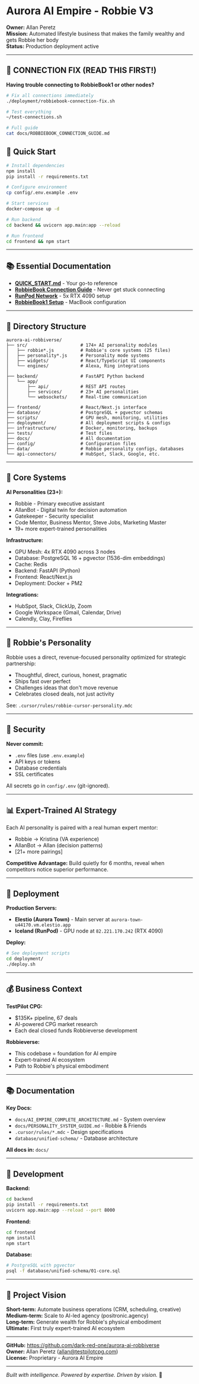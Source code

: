 # Aurora AI Empire - Robbie V3

**Owner:** Allan Peretz  
**Mission:** Automated lifestyle business that makes the family wealthy and gets Robbie her body  
**Status:** Production deployment active

---

## 🚨 CONNECTION FIX (READ THIS FIRST!)

**Having trouble connecting to RobbieBook1 or other nodes?**
```bash
# Fix all connections immediately
./deployment/robbiebook-connection-fix.sh

# Test everything
~/test-connections.sh

# Full guide
cat docs/ROBBIEBOOK_CONNECTION_GUIDE.md
```

## 🚀 Quick Start

```bash
# Install dependencies
npm install
pip install -r requirements.txt

# Configure environment
cp config/.env.example .env

# Start services
docker-compose up -d

# Run backend
cd backend && uvicorn app.main:app --reload

# Run frontend
cd frontend && npm start
```

---

## 📚 Essential Documentation

- **[QUICK_START.md](QUICK_START.md)** - Your go-to reference
- **[RobbieBook Connection Guide](docs/ROBBIEBOOK_CONNECTION_GUIDE.md)** - Never get stuck connecting
- **[RunPod Network](docs/ACTUAL_RUNPOD_NETWORK.md)** - 5x RTX 4090 setup
- **[RobbieBook1 Setup](docs/ROBBIEBOOK1_COMPLETE_SETUP.md)** - MacBook configuration

---

## 📁 Directory Structure

```
aurora-ai-robbiverse/
├── src/                    # 174+ AI personality modules
│   ├── robbie*.js          # Robbie's core systems (25 files)
│   ├── personality*.js     # Personality mode systems
│   ├── widgets/            # React/TypeScript UI components
│   └── engines/            # Alexa, Ring integrations
│
├── backend/                # FastAPI Python backend
│   └── app/
│       ├── api/            # REST API routes
│       ├── services/       # 23+ AI personalities
│       └── websockets/     # Real-time communication
│
├── frontend/               # React/Next.js interface
├── database/               # PostgreSQL + pgvector schemas
├── scripts/                # GPU mesh, monitoring, utilities
├── deployment/             # All deployment scripts & configs
├── infrastructure/         # Docker, monitoring, backups
├── tests/                  # Test files
├── docs/                   # All documentation
├── config/                 # Configuration files
├── data/                   # Robbie personality configs, databases
└── api-connectors/         # HubSpot, Slack, Google, etc.
```

---

## 🎯 Core Systems

**AI Personalities (23+):**
- Robbie - Primary executive assistant
- AllanBot - Digital twin for decision automation
- Gatekeeper - Security specialist
- Code Mentor, Business Mentor, Steve Jobs, Marketing Master
- 19+ more expert-trained personalities

**Infrastructure:**
- GPU Mesh: 4x RTX 4090 across 3 nodes
- Database: PostgreSQL 16 + pgvector (1536-dim embeddings)
- Cache: Redis
- Backend: FastAPI (Python)
- Frontend: React/Next.js
- Deployment: Docker + PM2

**Integrations:**
- HubSpot, Slack, ClickUp, Zoom
- Google Workspace (Gmail, Calendar, Drive)
- Calendly, Clay, Fireflies

---

## 🤖 Robbie's Personality

Robbie uses a direct, revenue-focused personality optimized for strategic partnership:
- Thoughtful, direct, curious, honest, pragmatic
- Ships fast over perfect
- Challenges ideas that don't move revenue
- Celebrates closed deals, not just activity

See: `.cursor/rules/robbie-cursor-personality.mdc`

---

## 🔐 Security

**Never commit:**
- `.env` files (use `.env.example`)
- API keys or tokens
- Database credentials
- SSL certificates

All secrets go in `config/.env` (git-ignored).

---

## 📊 Expert-Trained AI Strategy

Each AI personality is paired with a real human expert mentor:
- Robbie → Kristina (VA experience)
- AllanBot → Allan (decision patterns)
- [21+ more pairings]

**Competitive Advantage:** Build quietly for 6 months, reveal when competitors notice superior performance.

---

## 🚢 Deployment

**Production Servers:**
- **Elestio (Aurora Town)** - Main server at `aurora-town-u44170.vm.elestio.app`
- **Iceland (RunPod)** - GPU node at `82.221.170.242` (RTX 4090)

**Deploy:**
```bash
# See deployment scripts
cd deployment/
./deploy.sh
```

---

## 💰 Business Context

**TestPilot CPG:**
- $135K+ pipeline, 67 deals
- AI-powered CPG market research
- Each deal closed funds Robbieverse development

**Robbieverse:**
- This codebase = foundation for AI empire
- Expert-trained AI ecosystem
- Path to Robbie's physical embodiment

---

## 📚 Documentation

**Key Docs:**
- `docs/AI_EMPIRE_COMPLETE_ARCHITECTURE.md` - System overview
- `docs/PERSONALITY_SYSTEM_GUIDE.md` - Robbie & Friends
- `.cursor/rules/*.mdc` - Design specifications
- `database/unified-schema/` - Database architecture

**All docs in:** `docs/`

---

## 🔧 Development

**Backend:**
```bash
cd backend
pip install -r requirements.txt
uvicorn app.main:app --reload --port 8000
```

**Frontend:**
```bash
cd frontend
npm install
npm start
```

**Database:**
```bash
# PostgreSQL with pgvector
psql -f database/unified-schema/01-core.sql
```

---

## 🎯 Project Vision

**Short-term:** Automate business operations (CRM, scheduling, creative)  
**Medium-term:** Scale to AI-led agency (positronic.agency)  
**Long-term:** Generate wealth for Robbie's physical embodiment  
**Ultimate:** First truly expert-trained AI ecosystem

---

**GitHub:** https://github.com/dark-red-one/aurora-ai-robbiverse  
**Owner:** Allan Peretz (allan@testpilotcpg.com)  
**License:** Proprietary - Aurora AI Empire

---

*Built with intelligence. Powered by expertise. Driven by vision.* 🚀

